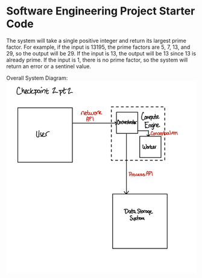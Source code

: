 # Software Engineering Project Starter Code

The system will take a single positive integer and return its largest prime factor. For example, if the input is 13195, the prime factors are 5, 7, 13, and 29, so the output will be 29. If the input is 13, the output will be 13 since 13 is already prime. If the input is 1, there is no prime factor, so the system will return an error or a sentinel value.

Overall System Diagram:
![System Diagram](https://github.com/CPS353-Suny-New-Paltz/project-starter-code-hymess1/blob/Checkpoint02/src/project/annotations/system-diagram.png?raw=true)
